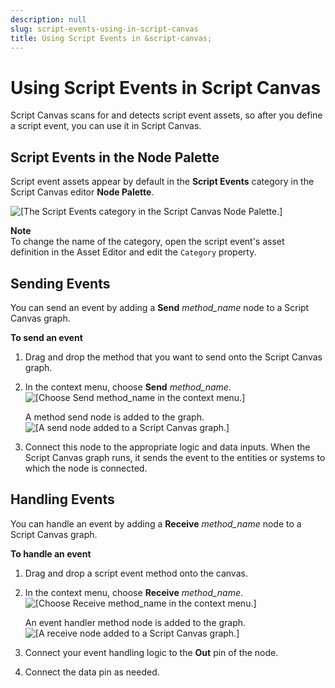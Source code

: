 ```yaml
---
description: null
slug: script-events-using-in-script-canvas
title: Using Script Events in &script-canvas;
---
```

# Using Script Events in Script Canvas<a name="script-events-using-in-script-canvas"></a>

Script Canvas scans for and detects script event assets, so after you define a script event, you can use it in Script Canvas\.

## Script Events in the Node Palette<a name="script-events-node-palette"></a>

Script event assets appear by default in the **Script Events** category in the Script Canvas editor **Node Palette**\.

![\[The Script Events category in the Script Canvas Node Palette.\]](/images/userguide/script-canvas-script-events-4.png)

**Note**  
To change the name of the category, open the script event's asset definition in the Asset Editor and edit the `Category` property\.

## Sending Events<a name="script-events-sending"></a>

You can send an event by adding a **Send** *method\_name* node to a Script Canvas graph\.

**To send an event**

1. Drag and drop the method that you want to send onto the Script Canvas graph\.

1. In the context menu, choose **Send** *method\_name*\.  
![\[Choose Send method_name in the context menu.\]](/images/userguide/script-canvas-script-events-5.png)

   A method send node is added to the graph\.  
![\[A send node added to a Script Canvas graph.\]](/images/userguide/script-canvas-script-events-6.png)

1. Connect this node to the appropriate logic and data inputs\. When the Script Canvas graph runs, it sends the event to the entities or systems to which the node is connected\.

## Handling Events<a name="script-events-handling"></a>

You can handle an event by adding a **Receive** *method\_name* node to a Script Canvas graph\.

**To handle an event**

1. Drag and drop a script event method onto the canvas\.

1. In the context menu, choose **Receive** *method\_name*\.  
![\[Choose Receive method_name in the context menu.\]](/images/userguide/script-canvas-script-events-7.png)

   An event handler method node is added to the graph\.  
![\[A receive node added to a Script Canvas graph.\]](/images/userguide/script-canvas-script-events-8.png)

1. Connect your event handling logic to the **Out** pin of the node\.

1. Connect the data pin as needed\.